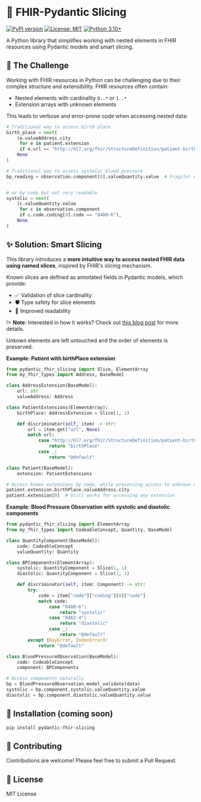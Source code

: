 # 🔪 FHIR-Pydantic Slicing

[![PyPI version](https://badge.fury.io/py/pydantic-fhir-slicing.svg)](https://badge.fury.io/py/pydantic-fhir-slicing)
[![License: MIT](https://img.shields.io/badge/License-MIT-yellow.svg)](https://opensource.org/licenses/MIT)
[![Python 3.10+](https://img.shields.io/badge/python-3.10+-blue.svg)](https://www.python.org/downloads/)

A Python library that simplifies working with nested elements in FHIR resources using Pydantic models and smart slicing.

## 🤔 The Challenge

Working with FHIR resources in Python can be challenging due to their complex structure and extensibility. FHIR resources often contain:
- Nested elements with cardinality `0..*` or `1..*`
- Extension arrays with unknown elements

This leads to verbose and error-prone code when accessing nested data:

```python
# Traditional way to access birth place
birth_place = next(
    (e.valueAddress.city
     for e in patient.extension
     if e.url == "http://hl7.org/fhir/StructureDefinition/patient-birthPlace"),
    None
)
```

```python
# Traditional way to access systolic blood pressure
bp_reading = observation.component[0].valueQuantity.value  # Fragile! Assumes systolic is first
```

```python

# or by code but not very readable
systolic = next(
    (c.valueQuantity.value
     for c in observation.component
     if c.code.coding[0].code == "8480-6"),
    None
)
```

## ✨ Solution: Smart Slicing

This library introduces a __more intuitive way to access nested FHIR data using named slices__, inspired by FHIR's slicing mechanism.

Known slices are defined as annotated fields in Pydantic models, which provide:
- ✅ Validation of slice cardinality
- 🛡️ Type safety for slice elements
- 📖 Improved readability

!> **Note**: Interested in how it works? Check out [this blog post](https://github.com/axelv/pydantic-fhir-slicing/NOTES.md) for more details.

Unkown elements are left untouched and the order of elements is preserved.

**Example: Patient with birthPlace extension**

```python
from pydantic_fhir_slicing import Slice, ElementArray
from my_fhir_types import Address, BaseModel

class AddressExtension(BaseModel):
    url: str
    valueAddress: Address

class PatientExtensions(ElementArray):
    birthPlace: AddressExtension = Slice(1, 1)

    def discriminator(self, item) -> str:
        url = item.get("url", None)
        match url:
            case "http://hl7.org/fhir/StructureDefinition/patient-birthPlace":
                return "birthPlace"
            case _:
                return "@default"

class Patient(BaseModel):
    extension: PatientExtensions

# Access known extensions by name, while preserving access to unknown ones
patient.extension.birthPlace.valueAddress.city
patient.extension[0]  # Still works for accessing any extension

```

**Example: Blood Pressure Observation with systolic and diastolic components**

```python
from pydantic_fhir_slicing import ElementArray
from my_fhir_types import CodeableConcept, Quantity, BaseModel

class QuantityComponent(BaseModel):
    code: CodeableConcept
    valueQuantity: Quantity

class BPComponents(ElementArray):
    systolic: QuantityComponent = Slice(1, 1)
    diastolic: QuantityComponent = Slice(1, 1)

    def discriminator(self, item: Component) -> str:
        try:
            code = item["code"]["coding"][0]["code"]
            match code:
                case "8480-6":
                    return "systolic"
                case "8462-4":
                    return "diastolic"
                case _:
                    return "@default"
        except (KeyError, IndexError):
            return "@default"

class BloodPressureObservation(BaseModel):
    code: CodeableConcept
    component: BPComponents

# Access components naturally
bp = BloodPressureObservation.model_validate(data)
systolic = bp.component.systolic.valueQuantity.value
diastolic = bp.component.diastolic.valueQuantity.value

```

## 🚀 Installation (coming soon)

```bash
pip install pydantic-fhir-slicing
```

## 👥 Contributing

Contributions are welcome! Please feel free to submit a Pull Request.

## 📜 License

MIT License
